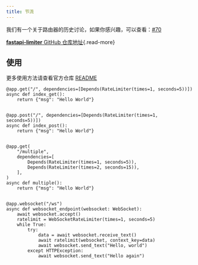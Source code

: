 ```yaml
---
title: 节流
---
```


我们有一个关于路由器的历史讨论，如果你感兴趣，可以查看：[#70](https://github.com/fastapi-practices/fastapi_best_architecture/discussions/70)

[**fastapi-limiter** GitHub 仓库地址](https://github.com/long2ice/fastapi-limiter){.read-more}

## 使用

更多使用方法请查看官方仓库 [README](https://github.com/long2ice/fastapi-limiter/blob/master/README.md#quick-start)

```python{1,6,11-17,25,29}
@app.get("/", dependencies=[Depends(RateLimiter(times=1, seconds=5))])
async def index_get():
    return {"msg": "Hello World"}


@app.post("/", dependencies=[Depends(RateLimiter(times=1, seconds=5))])
async def index_post():
    return {"msg": "Hello World"}


@app.get(
    "/multiple",
    dependencies=[
        Depends(RateLimiter(times=1, seconds=5)),
        Depends(RateLimiter(times=2, seconds=15)),
    ],
)
async def multiple():
    return {"msg": "Hello World"}


@app.websocket("/ws")
async def websocket_endpoint(websocket: WebSocket):
    await websocket.accept()
    ratelimit = WebSocketRateLimiter(times=1, seconds=5)
    while True:
        try:
            data = await websocket.receive_text()
            await ratelimit(websocket, context_key=data)
            await websocket.send_text("Hello, world")
        except HTTPException:
            await websocket.send_text("Hello again")
```
